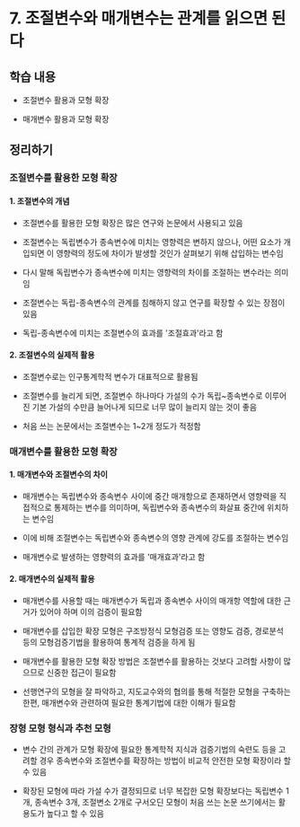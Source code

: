# 7. 조절변수와 매개변수는 관계를 읽으면 된다

## 학습 내용

- 조절변수 활용과 모형 확장

- 매개변수 활용과 모형 확장

## 정리하기

### 조절변수를 활용한 모형 확장

#### 1. 조절변수의 개념

- 조절변수를 활용한 모형 확장은 많은 연구와 논문에서 사용되고 있음

- 조절변수는 독립변수가 종속변수에 미치는 영향력은 변하지 않으나, 어떤 요소가 개입되면 이 영향력의 정도에 차이가 발생할 것인가 살펴보기 위해 삽입하는 변수임

- 다시 말해 독립변수가 종속변수에 미치는 영향력의 차이를 조절하는 변수라는 의미임

- 조절변수는 독립-종속변수의 관계를 침해하지 않고 연구를 확장할 수 있는 장점이 있음

- 독립-종속변수에 미치는 조절변수의 효과를 '조절효과'라고 함

#### 2. 조절변수의 실제적 활용

- 조절변수로는 인구통계학적 변수가 대표적으로 활용됨

- 조절변수를 늘리게 되면, 조절변수 하나마다 가설의 수가 독립~종속변수로 이루어진 기본 가설의 수만큼 늘어나게 되므로 너무 많이 늘리지 않는 것이 좋음

- 처음 쓰는 논문에서는 조절변수는 1~2개 정도가 적정함

### 매개변수를 활용한 모형 확장

#### 1. 매개변수와 조절변수의 차이

- 매개변수는 독립변수와 종속변수 사이에 중간 매개항으로 존재하면서 영향력을 직접적으로 통제하는 변수를 의미하며, 독립변수와 종속변수의 화살표 중간에 위치하는 변수임

- 이에 비해 조절변수는 독립변수와 종속변수의 영향 관계에 강도를 조절하는 변수임

- 매개변수로 발생하는 영향력의 효과를 '매개효과'라고 함

#### 2. 매개변수의 실제적 활용

- 매개변수를 사용할 때는 매개변수가 독립과 종속변수 사이의 매개항 역할에 대한 근거가 있어야 하며 이의 검증이 필요함

- 매개변수를 삽입한 확장 모형은 구조방정식 모형검증 또는 영향도 검증, 경로분석 등의 모형검증기법을 활용하여 통계적 검증을 하게 됨

- 매개변수를 활용한 모형 확장 방법은 조절변수를 활용하는 것보다 고려할 사항이 많으므로 신중한 접근이 필요함

- 선행연구의 모형을 잘 파악하고, 지도교수와의 협의를 통해 적절한 모형을 구축하는 한편, 매개변수와 관련하여 필요한 통계기법에 대한 이해가 필요함

### 장형 모형 형식과 추천 모형

- 변수 간의 관계가 모형 확장에 필요한 통계학적 지식과 검증기법의 숙련도 등을 고려할 경우 종속변수와 조절변수를 확장하는 방법이 비교적 안전한 모형 확장이라 할 수 있음

- 확장된 모형에 따라 가설 수가 결정되므로 너무 복잡한 모형 확장보다는 독립변수 1개, 종속변수 3개, 조절변소 2개로 구서오딘 모형이 처음 쓰는 논문 쓰기에서는 활용도가 높다고 할 수 있음
